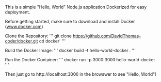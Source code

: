 This is a simple "Hello, World" Node.js application Dockerized for easy deployment.

Before getting started, make sure to download and install Docker (www.docker.com)

Clone the Repository:
'''
git clone https://github.com/DavidThomas-coder/docker.git
cd docker'
'''

Build the Docker Image:
'''
docker build -t hello-world-docker .
'''

Run the Docker Container:
'''
docker run -p 3000:3000 hello-world-docker
'''

Then just go to  http://localhost:3000 in the browswer to see "Hello, World"!
